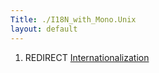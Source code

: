 ```yaml
---
Title: ./I18N_with_Mono.Unix
layout: default
---
```


1.  REDIRECT [Internationalization]({{site.url}}/Internationalization "wikilink")
